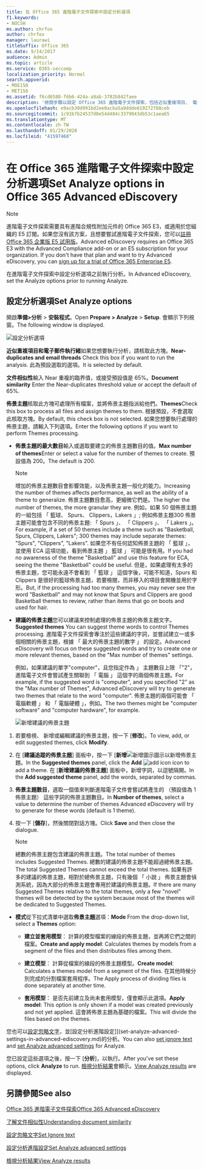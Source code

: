 ```yaml
---
title: 在 Office 365 進階電子文件探索中設定分析選項
f1.keywords:
- NOCSH
ms.author: chrfox
author: chrfox
manager: laurawi
titleSuffix: Office 365
ms.date: 9/14/2017
audience: Admin
ms.topic: article
ms.service: O365-seccomp
localization_priority: Normal
search.appverid:
- MOE150
- MET150
ms.assetid: f6cd6588-f6b6-424a-a9ab-3782b842faee
description: '檢閱步驟以設定 Office 365 進階電子文件探索，包括近似重複項目、 電子郵件執行緒，以及佈景主題中的分析處理程序的選項。  '
ms.openlocfilehash: e9acb30d991bd2ee0acba5a9ddde619272788ceb
ms.sourcegitcommit: 1c91b7b24537d0e54d484c3379043db53c1aea65
ms.translationtype: MT
ms.contentlocale: zh-TW
ms.lasthandoff: 01/29/2020
ms.locfileid: "41597460"
---
```

# <a name="set-analyze-options-in-office-365-advanced-ediscovery"></a><span data-ttu-id="c8a49-103">在 Office 365 進階電子文件探索中設定分析選項</span><span class="sxs-lookup"><span data-stu-id="c8a49-103">Set Analyze options in Office 365 Advanced eDiscovery</span></span>

> [!NOTE]
> <span data-ttu-id="c8a49-p101">進階電子文件探索需要具有進階合規性附加元件的 Office 365 E3，或適用於您組織的 E5 訂閱。如果您沒有該方案，且想要嘗試進階電子文件探索，您可以[註冊 Office 365 企業版 E5 試用版](https://go.microsoft.com/fwlink/p/?LinkID=698279)。</span><span class="sxs-lookup"><span data-stu-id="c8a49-p101">Advanced eDiscovery requires an Office 365 E3 with the Advanced Compliance add-on or an E5 subscription for your organization. If you don't have that plan and want to try Advanced eDiscovery, you can [sign up for a trial of Office 365 Enterprise E5](https://go.microsoft.com/fwlink/p/?LinkID=698279).</span></span> 
  
<span data-ttu-id="c8a49-106">在進階電子文件探索中設定分析選項之前執行分析。</span><span class="sxs-lookup"><span data-stu-id="c8a49-106">In Advanced eDiscovery, set the Analyze options prior to running Analyze.</span></span>
  
## <a name="set-analyze-options"></a><span data-ttu-id="c8a49-107">設定分析選項</span><span class="sxs-lookup"><span data-stu-id="c8a49-107">Set Analyze options</span></span>

<span data-ttu-id="c8a49-108">開啟**準備\>分析** \> **安裝程式**。</span><span class="sxs-lookup"><span data-stu-id="c8a49-108">Open **Prepare \> Analyze** \> **Setup**.</span></span> <span data-ttu-id="c8a49-109">會顯示下列視窗。</span><span class="sxs-lookup"><span data-stu-id="c8a49-109">The following window is displayed.</span></span>
  
![設定分析選項](media/c3ec7a92-8484-4812-b98c-aa3eb740e5b7.png)
  
 <span data-ttu-id="c8a49-111">**近似重複項目和電子郵件執行緒**如果您想要執行分析，請核取此方塊。</span><span class="sxs-lookup"><span data-stu-id="c8a49-111">**Near-duplicates and email threads** Check this box if you want to run the analysis.</span></span> <span data-ttu-id="c8a49-112">此為預設選取的選項。</span><span class="sxs-lookup"><span data-stu-id="c8a49-112">It is selected by default.</span></span> 
  
 <span data-ttu-id="c8a49-113">**文件相似性**輸入 Near 重複的臨界值，或接受預設值是 65%。</span><span class="sxs-lookup"><span data-stu-id="c8a49-113">**Document similarity** Enter the Near-duplicates threshold value or accept the default of 65%.</span></span> 
  
 <span data-ttu-id="c8a49-114">**佈景主題**核取此方塊可處理所有檔案，並將佈景主題指派給他們。</span><span class="sxs-lookup"><span data-stu-id="c8a49-114">**Themes**Check this box to process all files and assign themes to them.</span></span> <span data-ttu-id="c8a49-115">根據預設，不會選取此核取方塊。</span><span class="sxs-lookup"><span data-stu-id="c8a49-115">By default, this check box is not selected.</span></span> <span data-ttu-id="c8a49-116">如果您想要執行處理的佈景主題，請輸入下列選項。</span><span class="sxs-lookup"><span data-stu-id="c8a49-116">Enter the following options if you want to perform Themes processing.</span></span>
  
- <span data-ttu-id="c8a49-117">**佈景主題的最大數目**輸入或選取要建立的佈景主題數目的值。</span><span class="sxs-lookup"><span data-stu-id="c8a49-117">**Max number of themes**Enter or select a value for the number of themes to create.</span></span> <span data-ttu-id="c8a49-118">預設值為 200。</span><span class="sxs-lookup"><span data-stu-id="c8a49-118">The default is 200.</span></span> 
    
    > [!NOTE]
    > <span data-ttu-id="c8a49-119">增加的佈景主題數目會影響效能，以及佈景主題一般化的能力。</span><span class="sxs-lookup"><span data-stu-id="c8a49-119">Increasing the number of themes affects performance, as well as the ability of a theme to generalize.</span></span> <span data-ttu-id="c8a49-120">佈景主題數目愈高，更細微它們是。</span><span class="sxs-lookup"><span data-stu-id="c8a49-120">The higher the number of themes, the more granular they are.</span></span> <span data-ttu-id="c8a49-121">例如，如果 50 個佈景主題的一組包括 「 籃球、 Spurs、 Clippers，Lakers 」; 例如佈景主題300 佈景主題可能會包含不同的佈景主題: 「 Spurs 」、 「 Clippers 」、 「 Lakers 」。</span><span class="sxs-lookup"><span data-stu-id="c8a49-121">For example, if a set of 50 themes include a theme such as "Basketball, Spurs, Clippers, Lakers"; 300 themes may include separate themes: "Spurs", "Clippers", "Lakers".</span></span> <span data-ttu-id="c8a49-122">如果您不有任何認知佈景主題的 「 籃球 」，並使用 ECA 這項功能，看到佈景主題 」 籃球 」 可能是很有用。</span><span class="sxs-lookup"><span data-stu-id="c8a49-122">If you had no awareness of the theme "Basketball" and use this feature for ECA, seeing the theme "Basketball" could be useful.</span></span> <span data-ttu-id="c8a49-123">但是，如果處理有太多的佈景主題，您可能永遠不會看到 「 籃球 」 這個字後，可能不知道，Spurs 和 Clippers 是很好的籃球佈景主題，若要檢閱，而非移入的項目會開機並用於字形。</span><span class="sxs-lookup"><span data-stu-id="c8a49-123">But, if the processing had too many themes, you may never see the word "Basketball" and may not know that Spurs and Clippers are good Basketball themes to review, rather than items that go on boots and used for hair.</span></span> 
  
- <span data-ttu-id="c8a49-124">**建議的佈景主題**您可以建議來控制處理的佈景主題的佈景主題文字。</span><span class="sxs-lookup"><span data-stu-id="c8a49-124">**Suggested themes** You can suggest theme words to control Themes processing.</span></span> <span data-ttu-id="c8a49-125">進階電子文件探索會專注於這些建議的字詞，並嘗試建立一或多個相關的佈景主題，根據 「 最大的佈景主題的數字 」 的設定。</span><span class="sxs-lookup"><span data-stu-id="c8a49-125">Advanced eDiscovery will focus on these suggested words and try to create one or more relevant themes, based on the "Max number of themes" settings.</span></span> 
    
    <span data-ttu-id="c8a49-126">例如，如果建議的單字"computer"，且您指定作為 」 主題數目上限 「"2"，進階電子文件會嘗試產生關聯到 「 電腦 」 這個字的兩個佈景主題。</span><span class="sxs-lookup"><span data-stu-id="c8a49-126">For example, if the suggested word is "computer", and you specified "2" as the "Max number of Themes", Advanced eDiscovery will try to generate two themes that relate to the word "computer".</span></span> <span data-ttu-id="c8a49-127">佈景主題的兩個可能會 「 電腦軟體 」 和 「 電腦硬體 」，例如。</span><span class="sxs-lookup"><span data-stu-id="c8a49-127">The two themes might be "computer software" and "computer hardware", for example.</span></span> 
    
    ![新增建議的佈景主題](media/06e9ffd3-a76c-423b-b450-9e465eb9a02f.png)
  
1. <span data-ttu-id="c8a49-129">若要檢視、 新增或編輯建議的佈景主題，按一下 [**修改**]。</span><span class="sxs-lookup"><span data-stu-id="c8a49-129">To view, add, or edit suggested themes, click **Modify**.</span></span>
    
2. <span data-ttu-id="c8a49-130">在 [**建議追蹤的佈景主題**] 面板中，按一下 [**新增**![新增圖示](media/c2dd8b3a-5a22-412c-a7fa-143f5b2b5612.png)圖示以新增佈景主題。</span><span class="sxs-lookup"><span data-stu-id="c8a49-130">In the **Suggested themes** panel, click the **Add** ![add icon](media/c2dd8b3a-5a22-412c-a7fa-143f5b2b5612.png) icon to add a theme.</span></span> <span data-ttu-id="c8a49-131">在 [**新增建議的佈景主題**] 面板中，新增字詞，以逗號隔開。</span><span class="sxs-lookup"><span data-stu-id="c8a49-131">In the **Add suggested theme** panel, add the words, separated by commas.</span></span> 
    
3. <span data-ttu-id="c8a49-132">**佈景主題數目**，選取一個值來判斷進階電子文件會嘗試將產生的 （預設值為 1 佈景主題） 這些字詞的佈景主題數目。</span><span class="sxs-lookup"><span data-stu-id="c8a49-132">In **Number of themes**, select a value to determine the number of themes Advanced eDiscovery will try to generate for these words (default is 1 theme).</span></span>
    
4. <span data-ttu-id="c8a49-133">按一下 [**儲存**]，然後關閉對話方塊。</span><span class="sxs-lookup"><span data-stu-id="c8a49-133">Click **Save** and then close the dialogue.</span></span> 
    
    > [!NOTE]
    > <span data-ttu-id="c8a49-134">總數的佈景主題包含建議的佈景主題。</span><span class="sxs-lookup"><span data-stu-id="c8a49-134">The total number of themes includes Suggested Themes.</span></span> <span data-ttu-id="c8a49-135">總數的建議的佈景主題不能超過總佈景主題。</span><span class="sxs-lookup"><span data-stu-id="c8a49-135">The total Suggested Themes cannot exceed the total themes.</span></span> <span data-ttu-id="c8a49-136">如果有許多的建議的佈景主題，相對於總佈景主題，只有幾個 「 小說 」 佈景主題會偵測系統，因為大部分的佈景主題會專用於建議的佈景主題。</span><span class="sxs-lookup"><span data-stu-id="c8a49-136">If there are many Suggested Themes relative to the total themes, only a few "novel" themes will be detected by the system because most of the themes will be dedicated to Suggested Themes.</span></span> 
  
- <span data-ttu-id="c8a49-137">**模式**從下拉式清單中選取**佈景主題**選項：</span><span class="sxs-lookup"><span data-stu-id="c8a49-137">**Mode** From the drop-down list, select a **Themes** option:</span></span> 
    
  - <span data-ttu-id="c8a49-138">**建立並套用模型**： 計算的模型檔案的線段的佈景主題，並再將它們之間的檔案。</span><span class="sxs-lookup"><span data-stu-id="c8a49-138">**Create and apply model**: Calculates themes by models from a segment of the files and then distributes files among them.</span></span>
    
  - <span data-ttu-id="c8a49-139">**建立模型**： 計算從檔案的線段的佈景主題模型。</span><span class="sxs-lookup"><span data-stu-id="c8a49-139">**Create model**: Calculates a themes model from a segment of the files.</span></span> <span data-ttu-id="c8a49-140">在其他時候分別完成的分割檔案套用程序。</span><span class="sxs-lookup"><span data-stu-id="c8a49-140">The Apply process of dividing files is done separately at another time.</span></span>
    
  - <span data-ttu-id="c8a49-141">**套用模型**： 是否先前建立及尚未套用模型，僅會顯示此選項。</span><span class="sxs-lookup"><span data-stu-id="c8a49-141">**Apply model**: This option is only shown if a model was created previously and not yet applied.</span></span> <span data-ttu-id="c8a49-142">這會將佈景主題為基礎的檔案。</span><span class="sxs-lookup"><span data-stu-id="c8a49-142">This will divide the files based on the themes.</span></span>
    
<span data-ttu-id="c8a49-143">您也可以[設定忽略文字](set-ignore-text-in-advanced-ediscovery.md)，並[設定分析進階設定]](set-analyze-advanced-settings-in-advanced-ediscovery.md)的分析。</span><span class="sxs-lookup"><span data-stu-id="c8a49-143">You can also [set ignore text](set-ignore-text-in-advanced-ediscovery.md) and [set Analyze advanced settings](set-analyze-advanced-settings-in-advanced-ediscovery.md) for Analyze.</span></span> 
  
<span data-ttu-id="c8a49-144">您已設定這些選項之後，按一下 [**分析**]，以執行。</span><span class="sxs-lookup"><span data-stu-id="c8a49-144">After you've set these options, click **Analyze** to run.</span></span> <span data-ttu-id="c8a49-145">[檢視分析結果](view-analyze-results-in-advanced-ediscovery.md)會顯示。</span><span class="sxs-lookup"><span data-stu-id="c8a49-145">[View Analyze results](view-analyze-results-in-advanced-ediscovery.md) are displayed.</span></span> 
  
## <a name="see-also"></a><span data-ttu-id="c8a49-146">另請參閱</span><span class="sxs-lookup"><span data-stu-id="c8a49-146">See also</span></span>

[<span data-ttu-id="c8a49-147">Office 365 進階電子文件探索</span><span class="sxs-lookup"><span data-stu-id="c8a49-147">Office 365 Advanced eDiscovery</span></span>](office-365-advanced-ediscovery.md)
  
[<span data-ttu-id="c8a49-148">了解文件相似性</span><span class="sxs-lookup"><span data-stu-id="c8a49-148">Understanding document similarity</span></span>](understand-document-similarity-in-advanced-ediscovery.md)
  
[<span data-ttu-id="c8a49-149">設定忽略文字</span><span class="sxs-lookup"><span data-stu-id="c8a49-149">Set Ignore text </span></span>](set-ignore-text-in-advanced-ediscovery.md)
  
[<span data-ttu-id="c8a49-150">設定分析進階設定</span><span class="sxs-lookup"><span data-stu-id="c8a49-150">Set Analyze advanced settings</span></span>](set-analyze-advanced-settings-in-advanced-ediscovery.md)
  
[<span data-ttu-id="c8a49-151">檢視分析結果</span><span class="sxs-lookup"><span data-stu-id="c8a49-151">View Analyze results</span></span>](view-analyze-results-in-advanced-ediscovery.md)

